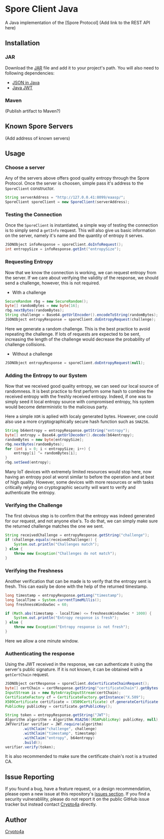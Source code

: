 # Spore Client Java
A Java implementation of the [Spore Protocol] (Add link to the REST API here)


## Installation
### JAR
Download the [JAR][1] file and add it to your project's path.
You will also need to following dependencies:
- [JSON in Java][2]
- [Java JWT][3]

### Maven
(Publish artifact to Maven?)

## Known Spore Servers
(Add address of known servers)

## Usage
### Choose a server
Any of the servers above offers good quality entropy through the Spore Protocol. Once the server is choosen, simple pass it's address to the `SporeClient` constructor.
```JAVA
String serverAddress = "http://127.0.0.41:8099/eaasp/";
SporeClient sporeClient = new SporeClient(serverAddress);
```

### Testing the Connection
Once the `SporeClient` is instantiated, a simple way of testing the connection is to simply send a `getInfo` request. This will also give us basic information on the server, namely it's name and the quantity of entropy it serves.
```JAVA
JSONObject infoResponse = sporeClient.doInfoRequest();
int entropySize = infoResponse.getInt("entropySize");
```

### Requesting Entropy
Now that we know the connection is working, we can request entropy from the server. If we care about verifying the validity of the response, we should send a challenge, however, this is not required.
- With a challenge
```JAVA
SecureRandom rbg = new SecureRandom();
byte[] randomBytes = new byte[16];
rbg.nextBytes(randomBytes);
String challenge = Base64.getUrlEncoder().encodeToString(randomBytes);
JSONObject entropyResponse = sporeClient.doEntropyRequest(challenge);
```
Here we generate a random challenge. This is the best practice to avoid repeating the challenge. If lots of requests are expected to be sent, increasing the length of the challenge would decrease the probability of challenge collisions.

- Without a challenge
```JAVA
JSONObject entropyResponse = sporeClient.doEntropyRequest(null);
```

### Adding the Entropy to our System
Now that we received good quality entropy, we can seed our local source of randomness. It is best practice to first perform some hash to combine the received entropy with the freshly received entropy. Indeed, if one was to simply seed it local entropy source with compromised entropy, his system would become deterministic to the malicious party.

Here a simple `XOR` is aplied with localy generated bytes. However, one could also use a more cryptographically secure hash function such as `SHA256`.

```JAVA
String b64entropy = entropyResponse.getString("entropy");
byte[] entropy = Base64.getUrlDecoder().decode(b64entropy);
randomBytes = new byte[entropySize];
rbg.nextBytes(randomBytes);
for (int i = 0; i < entropySize; i++) {
	entropy[i] ^= randomBytes[i];
}
rbg.setSeed(entropy);
```

Many IoT devices with extremely limited resources would stop here, now having an entropy pool at worst similar to before the operation and at best of high quality. However, some devices with more resources or with tasks critically relying on cryptographic security will want to verify and authenticate the entropy.

### Verifying the Challenge
The first obvious step is to confirm that the entropy was indeed generated for our request, and not anyone else's. To do that, we can simply make sure the returned challenge matches the one we sent.
```JAVA
String receivedChallenge = entropyResponse.getString("challenge");
if (challenge.equals(receivedChallenge)) {
	System.out.println("Challenges match");
} else {
	throw new Exception("Challenges do not match");
}
```

### Verifying the Freshness
Another verification that can be made is to verify that the entropy sent is fresh. This can easily be done with the help of the returned timestamp.
```JAVA
long timestamp = entropyResponse.getLong("timestamp");
long localTime = System.currentTimeMillis();
long freshnessWindowSec = 60;

if (Math.abs(timestamp - localTime) <= freshnessWindowSec * 1000) {
	System.out.println("Entropy response is fresh");
} else {
	throw new Exception("Entropy response is not fresh");
}
```
Here we allow a one minute window.

### Authenticating the response
Using the JWT received in the response, we can authenticate it using the server's public signature. If it is not known, it can be obtained with a `getCertChain` request.
```JAVA
JSONObject certResponse = sporeClient.doCertificateChainRequest();
byte[] certChain = certResponse.getString("certificateChain").getBytes();
InputStream is = new ByteArrayInputStream(certChain);
CertificateFactory cf = CertificateFactory.getInstance("X.509");
X509Certificate certificate = (X509Certificate) cf.generateCertificate(is);
PublicKey publicKey = certificate.getPublicKey();

String token = entropyResponse.getString("JWT");
Algorithm algorithm = Algorithm.RSA256((RSAPublicKey) publicKey, null);
JWTVerifier verifier = JWT.require(algorithm)
		.withClaim("challenge", challenge)
		.withClaim("timestamp", timestamp)
		.withClaim("entropy", b64entropy)
		.build();
verifier.verify(token);
```
It is also recommended to make sure the certificate chain's root is a trusted CA.

## Issue Reporting
If you found a bug, have a feature request, or a design recommendation, please open a new issue at this repository's [issues section][4]. If you find a security vulnerablility, please do not report it on the public GitHub issue tracker but instead contact [Crypto4a][5] directly.

## Author
[Crypto4a][6]



[1]: https://github.com/crypto4a/spore-client-java/raw/master/publish/SporeClient.jar
[2]: https://mvnrepository.com/artifact/org.json/json/20180130
[3]: https://mvnrepository.com/artifact/com.auth0/java-jwt/3.4.0
[4]: https://github.com/crypto4a/spore-client-java/issues
[5]: https://crypto4a.com/contact-crypto4a/
[6]: https://crypto4a.com/

